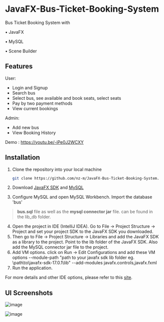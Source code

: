 # JavaFX-Bus-Ticket-Booking-System

Bus Ticket Booking System with

•	JavaFX

•	MySQL

•	Scene Builder

## Features
User:
*	Login and Signup
*	Search bus
*	Select bus, see available and book seats, select seats
*	Pay by two payment methods
*	View current bookings

Admin:
*	Add new bus
*	View Booking History


Demo  : https://youtu.be/-iPe0J2WCXY



## Installation

1. Clone the repository into your local machine
    
    ```bash
    git clone https://github.com/nz-m/JavaFX-Bus-Ticket-Booking-System.git
    ```

2. Download [JavaFX SDK](https://gluonhq.com/products/javafx/) and [MySQL](https://dev.mysql.com/downloads/installer/)
3. Configure MySQL and open MySQL Workbench. Import the database 'bus'
>**bus.sql** file as well as the **mysql connector jar** file. can be found in the lib_db folder.
4. Open the project in IDE (IntelliJ IDEA). Go to File -> Project Structure -> Project and set your project SDK to the JavaFX SDK you downloaded.
5. Then go to File -> Project Structure -> Libraries and add the JavaFX SDK as a library to the project. Point to the lib folder of the JavaFX SDK. Also add the MySQL connector jar file to the project.
6. Add VM options.  click on Run -> Edit Configurations and add these VM options
--module-path "path to your javafx sdk lib folder eg. \path\to\javafx-sdk-17.0.1\lib" --add-modules javafx.controls,javafx.fxml
7. Run the application.

For more details and other IDE options, please refer to this [site](https://openjfx.io/openjfx-docs/).




## UI Screenshots
![image](https://user-images.githubusercontent.com/87283264/152427678-de289d9b-3386-4237-a3cd-239a1f8faab4.png)


![image](https://user-images.githubusercontent.com/87283264/152426822-e81affd3-584e-447b-91e5-2206872a30c5.png)
